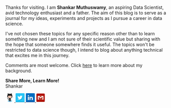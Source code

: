 <!-- 
.. title: Goal of the Blog
.. slug: intro
.. date: 
.. tags: blogging, motivation, intro
.. link:
.. description: aspiring data scientist motivation
.. type: text
-->

Thanks for visiting. I am **Shankar Muthuswamy**, an aspiring Data Scientist, avid technology enthusiast and a father. The aim of this blog is to serve as a journal for my ideas, experiments and projects as I pursue a career in data science.    

I've not chosen these topics for any specific reason other than to learn something new and I am not sure of their scientific value but sharing with the hope that someone somewhere finds it useful. The topics won't be restricted to data science though, I intend to blog about anything technical that excites me in this journey.    

Comments are most welcome. Click [here](/stories/background.html) to learn more about my background.

**Share More, Learn More!**  
Shankar

<a href="https://github.com/shankarmsy"> 
<img title="Github" alt="Github" src="/assets/Octocat.png" width="28" height="28"/> 
</a> 
<a href="https://twitter.com/shankarmsy"> 
<img title="Twitter" alt="Twitter" src="/assets/twitter.png" width="28" height="28" /> 
</a> 
<a href="https://linkedin.com/in/shankarmsy"> 
<img title="LinkedIn" alt="LinkedIn" src="/assets/linkedin.png" width="28" height="28" /> 
</a> 
<a href="mailto: shankar.muthuswamy@gmail.com"> 
<img title="Gmail" alt="Gmail" src="/assets/gmail.png" width="28" height="28" /> </a>